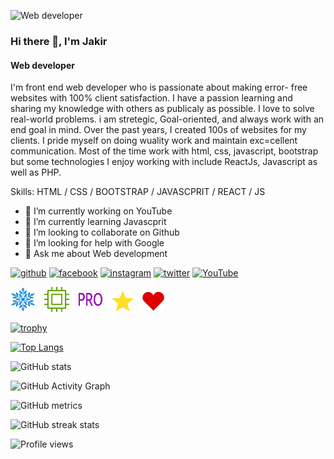 ![Web developer](https://scontent.fdac31-1.fna.fbcdn.net/v/t39.30808-6/306572035_1261736504614433_3786395246207126685_n.jpg?stp=dst-jpg_p720x720&_nc_cat=106&cb=99be929b-3346023f&ccb=1-7&_nc_sid=e3f864&_nc_ohc=9Mm_Wh3f_kEAX-eaG-c&_nc_ht=scontent.fdac31-1.fna&oh=00_AfD9CnOZ6939tjJAAnMRr9svrLvHHW9miXb2QHLmH5ZsbA&oe=6499156B)

### Hi there 👋, I'm Jakir
#### Web developer
I'm front end web developer who is passionate about making error- free websites with 100% client satisfaction. I have a passion learning and sharing my knowledge with others as publicaly as possible. I love to solve real-world problems. i am stretegic, Goal-oriented, and always work with an end goal in mind. Over the past years, I created 100s of websites for my clients. I pride myself on doing wuality work and maintain exc=cellent communication. Most of the time work with html, css, javascript, bootstrap but some technologies I enjoy working with include ReactJs, Javascript as well as PHP.

Skills: HTML / CSS / BOOTSTRAP / JAVASCPRIT / REACT / JS 

- 🔭 I’m currently working on YouTube 
- 🌱 I’m currently learning Javascprit 
- 👯 I’m looking to collaborate on Github 
- 🤔 I’m looking for help with Google 
- 💬 Ask me about Web development 


[<img src='https://cdn.jsdelivr.net/npm/simple-icons@3.0.1/icons/github.svg' alt='github' height='40'>](https://github.com/Jakir010)  [<img src='https://cdn.jsdelivr.net/npm/simple-icons@3.0.1/icons/facebook.svg' alt='facebook' height='40'>](https://www.facebook.com/sinless.jakir)  [<img src='https://cdn.jsdelivr.net/npm/simple-icons@3.0.1/icons/instagram.svg' alt='instagram' height='40'>](https://www.instagram.com/sinless_jakir/)  [<img src='https://cdn.jsdelivr.net/npm/simple-icons@3.0.1/icons/twitter.svg' alt='twitter' height='40'>](https://twitter.com/sinlessjakir)  [<img src='https://cdn.jsdelivr.net/npm/simple-icons@3.0.1/icons/youtube.svg' alt='YouTube' height='40'>](https://www.youtube.com/channel/htmlbanglachannel)  

<a href='https://archiveprogram.github.com/'><img src='https://raw.githubusercontent.com/acervenky/animated-github-badges/master/assets/acbadge.gif' width='40' height='40'></a> <a href='https://docs.github.com/en/developers'><img src='https://raw.githubusercontent.com/acervenky/animated-github-badges/master/assets/devbadge.gif' width='40' height='40'></a> <a href='https://github.com/pricing'><img src='https://raw.githubusercontent.com/acervenky/animated-github-badges/master/assets/pro.gif' width='40' height='40'></a> <a href='https://stars.github.com/'><img src='https://raw.githubusercontent.com/acervenky/animated-github-badges/master/assets/starbadge.gif' width='35' height='35'></a> <a href='https://docs.github.com/en/github/supporting-the-open-source-community-with-github-sponsors'><img src='https://raw.githubusercontent.com/acervenky/animated-github-badges/master/assets/sponsorbadge.gif' width='35' height='35'></a> 

[![trophy](https://github-profile-trophy.vercel.app/?username=Jakir010)](https://github.com/ryo-ma/github-profile-trophy)

[![Top Langs](https://github-readme-stats.vercel.app/api/top-langs/?username=Jakir010)](https://github.com/anuraghazra/github-readme-stats)

![GitHub stats](https://github-readme-stats.vercel.app/api?username=Jakir010&show_icons=true&count_private=true)  

![GitHub Activity Graph](https://activity-graph.herokuapp.com/graph?username=Jakir010)  

![GitHub metrics](https://metrics.lecoq.io/Jakir010)  

![GitHub streak stats](https://streak-stats.demolab.com/?user=Jakir010)  

![Profile views](https://gpvc.arturio.dev/Jakir010)  
